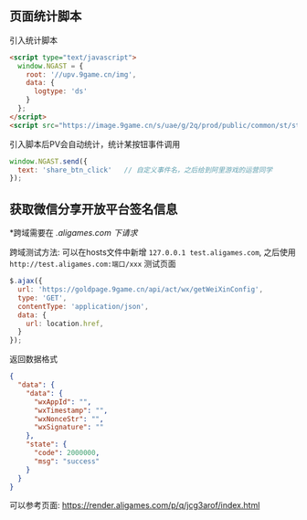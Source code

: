 
## 页面统计脚本

引入统计脚本

```html
<script type="text/javascript">
  window.NGAST = {
    root: '//upv.9game.cn/img',
    data: {
      logtype: 'ds'
    }
  };
</script>
<script src="https://image.9game.cn/s/uae/g/2q/prod/public/common/st/st.js"></script>
```

引入脚本后PV会自动统计，统计某按钮事件调用

```javascript
window.NGAST.send({
  text: 'share_btn_click'   // 自定义事件名，之后给到阿里游戏的运营同学
});
```

## 获取微信分享开放平台签名信息

*跨域需要在 *.aligames.com 下请求*

跨域测试方法: 可以在hosts文件中新增 `127.0.0.1 test.aligames.com`, 之后使用 `http://test.aligames.com:端口/xxx` 测试页面

```javascript
$.ajax({
  url: 'https://goldpage.9game.cn/api/act/wx/getWeiXinConfig',
  type: 'GET',
  contentType: 'application/json',
  data: {
  	url: location.href,
  }
});
```

返回数据格式

```json
{
  "data": {
    "data": {
      "wxAppId": "",
      "wxTimestamp": "",
      "wxNonceStr": "",
      "wxSignature": ""
    },
    "state": {
      "code": 2000000,
      "msg": "success"
    }
  }
}
```

可以参考页面: https://render.aligames.com/p/q/jcg3arof/index.html

  
